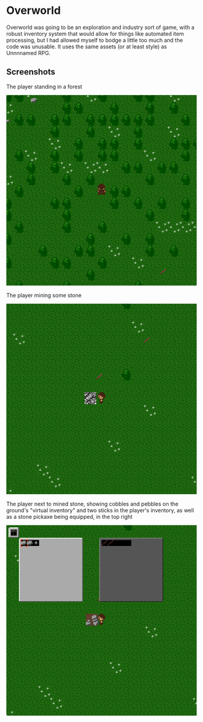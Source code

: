 # Overworld

Overworld was going to be an exploration and industry sort of game, with a robust inventory system that would allow for things like automated item processing, but I had allowed myself to bodge a little too much and the code was unusable.
It uses the same assets (or at least style) as Unnnnamed RPG.

## Screenshots

The player standing in a forest

<img src="../../images/overworld_screenshot_1.png?raw=true">

The player mining some stone

<img src="../../images/overworld_screenshot_2.png?raw=true">

The player next to mined stone, showing cobbles and pebbles on the ground's "virtual inventory" and two sticks in the player's inventory, as well as a stone pickaxe being equipped, in the top right

<img src="../../images/overworld_screenshot_3.png?raw=true">
